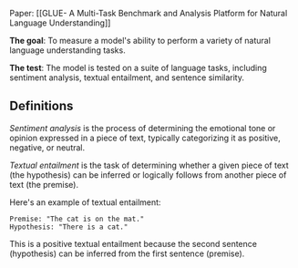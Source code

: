 Paper: [[GLUE- A Multi-Task Benchmark and Analysis Platform for Natural Language Understanding]]

**The goal**: To measure a model's ability to perform a variety of natural language understanding tasks.

**The test**: The model is tested on a suite of language tasks, including sentiment analysis, textual entailment, and sentence similarity.

## Definitions
_Sentiment analysis_ is the process of determining the emotional tone or opinion expressed in a piece of text, typically categorizing it as positive, negative, or neutral.

_Textual entailment_ is the task of determining whether a given piece of text (the hypothesis) can be inferred or logically follows from another piece of text (the premise).

Here's an example of textual entailment:

	Premise: "The cat is on the mat."
	Hypothesis: "There is a cat."

This is a positive textual entailment because the second sentence (hypothesis) can be inferred from the first sentence (premise).